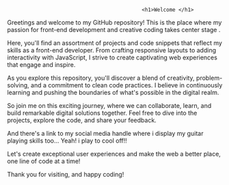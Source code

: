 <!--
**anyiamvictor/anyiamvictor** is a ✨ _special_ ✨ repository because its `README.md` (this file) appears on your GitHub profile.

Here are some ideas to get you started:

- 🔭 I’m currently working on ...
- 🌱 I’m currently learning ...
- 👯 I’m looking to collaborate on ...
- 🤔 I’m looking for help with ...
- 💬 Ask me about ...
- 📫 How to reach me: ...
- 😄 Pronouns: ...
- ⚡ Fun fact: ...
-->


                                                <h1>Welcome </h1>
Greetings and welcome to my GitHub repository! This is the place where my passion for front-end development and creative coding takes center stage .

Here, you'll find an assortment of projects and code snippets that reflect my skills as a front-end developer. From crafting responsive layouts to adding interactivity with JavaScript, I strive to create captivating web experiences that engage and inspire.

As you explore this repository, you'll discover a blend of creativity, problem-solving, and a commitment to clean code practices. I believe in continuously learning and pushing the boundaries of what's possible in the digital realm.

So join me on this exciting journey, where we can collaborate, learn, and build remarkable digital solutions together. Feel free to dive into the projects, explore the code, and share your feedback.

And there's a link to my social media handle where i display my guitar playing skills too... Yeah! i play to cool off!!

Let's create exceptional user experiences and make the web a better place, one line of code at a time!

Thank you for visiting, and happy coding!
